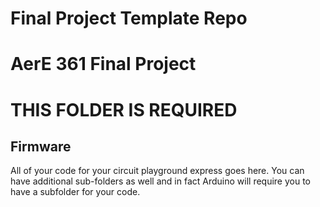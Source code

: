 # Final Project Template Repo
# AerE 361 Final Project
# THIS FOLDER IS REQUIRED

## Firmware
All of your code for your circuit playground express goes here. You can have additional sub-folders as well and in fact Arduino will require you to have a subfolder for your code.

